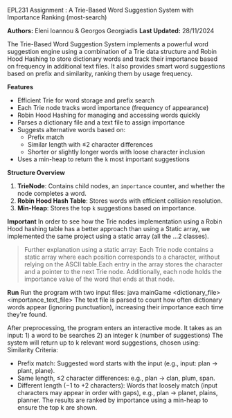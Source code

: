 EPL231 Assignment : A Trie-Based Word Suggestion System with Importance Ranking (most-search)

**Authors:** Eleni Ioannou & Georgos Georgiadis 
**Last Updated:** 28/11/2024 

The Trie-Based Word Suggestion System implements a powerful word suggestion engine using a combination of a Trie data structure and Robin Hood Hashing to store dictionary words and track their importance based on frequency in additional text files. It also provides smart word suggestions based on prefix and similarity, ranking them by usage frequency.

**Features**

- Efficient Trie for word storage and prefix search
- Each Trie node tracks word importance (frequency of appearance)
- Robin Hood Hashing for managing and accessing words quickly
- Parses a dictionary file and a text file to assign importance
- Suggests alternative words based on:
  - Prefix match
  - Similar length with ≤2 character differences
  - Shorter or slightly longer words with loose character inclusion
- Uses a min-heap to return the `k` most important suggestions


**Structure Overview**

1. **TrieNode**: Contains child nodes, an `importance` counter, and whether the node completes a word.
2. **Robin Hood Hash Table**: Stores words with efficient collision resolution.
3. **Min-Heap**: Stores the top `k` suggestions based on importance.

**Important**
In order to see how the Trie nodes implementation using a Robin Hood hashing table has a better approach than using a Static array, we implemented the same project using a static array (all the ...2 classes).
  > Further explanation using a static array:
Each Trie node contains a static array where each position corresponds to a character, without relying on the ASCII table.Each entry in the array stores the character and a pointer to the next Trie node. Additionally, each node holds the importance value of the word that ends at that node.

**Run** 
Run the program with two input files:
java mainGame <dictionary_file> <importance_text_file>
The text file is parsed to count how often dictionary words appear (ignoring punctuation), increasing their importance each time they're found.

After preprocessing, the program enters an interactive mode. It takes as an input: 1) a word to be searches 2) an integer k (number of suggestions)
The system will return up to k relevant word suggestions, chosen using:
Similarity Criteria:
  - Prefix match: Suggested word starts with the input (e.g., input: plan → plant, plane).
  - Same length, ≤2 character differences: e.g., plan → clan, plum, span.
  - Different length (−1 to +2 characters): Words that loosely match (input characters may appear in order with gaps), e.g., plan → planet, plains, planner.
The results are ranked by importance using a min-heap to ensure the top k are shown.



